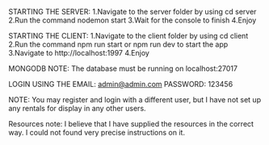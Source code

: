 STARTING THE SERVER:
1.Navigate to the server folder by using cd server
2.Run the command nodemon start
3.Wait for the console to finish
4.Enjoy

STARTING THE CLIENT:
1.Navigate to the client folder by using cd client
2.Run the command npm run start or npm run dev to start the app
3.Navigate to http://localhost:1997
4.Enjoy

MONGODB NOTE: The database must be running on localhost:27017

LOGIN USING THE EMAIL: admin@admin.com PASSWORD: 123456

NOTE: You may register and login with a different user, but I have not set up any rentals for display in any other users.

Resources note: I believe that I have supplied the resources in the correct way. I could not found very precise instructions on it.

